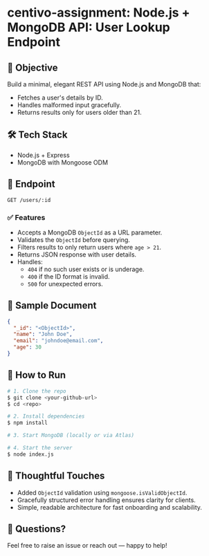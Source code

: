 # centivo-assignment: Node.js + MongoDB API: User Lookup Endpoint

## 📌 Objective
Build a minimal, elegant REST API using Node.js and MongoDB that:
- Fetches a user's details by ID.
- Handles malformed input gracefully.
- Returns results only for users older than 21.

## 🛠 Tech Stack
- Node.js + Express
- MongoDB with Mongoose ODM

## 📂 Endpoint
```
GET /users/:id
```

### ✅ Features
- Accepts a MongoDB `ObjectId` as a URL parameter.
- Validates the `ObjectId` before querying.
- Filters results to only return users where `age > 21`.
- Returns JSON response with user details.
- Handles:
  - `404` if no such user exists or is underage.
  - `400` if the ID format is invalid.
  - `500` for unexpected errors.

## 🧪 Sample Document
```json
{
  "_id": "<ObjectId>",
  "name": "John Doe",
  "email": "johndoe@email.com",
  "age": 30
}
```

## 🚀 How to Run
```bash
# 1. Clone the repo
$ git clone <your-github-url>
$ cd <repo>

# 2. Install dependencies
$ npm install

# 3. Start MongoDB (locally or via Atlas)

# 4. Start the server
$ node index.js
```

## 🌟 Thoughtful Touches
- Added `ObjectId` validation using `mongoose.isValidObjectId`.
- Gracefully structured error handling ensures clarity for clients.
- Simple, readable architecture for fast onboarding and scalability.

## 💬 Questions?
Feel free to raise an issue or reach out — happy to help!

